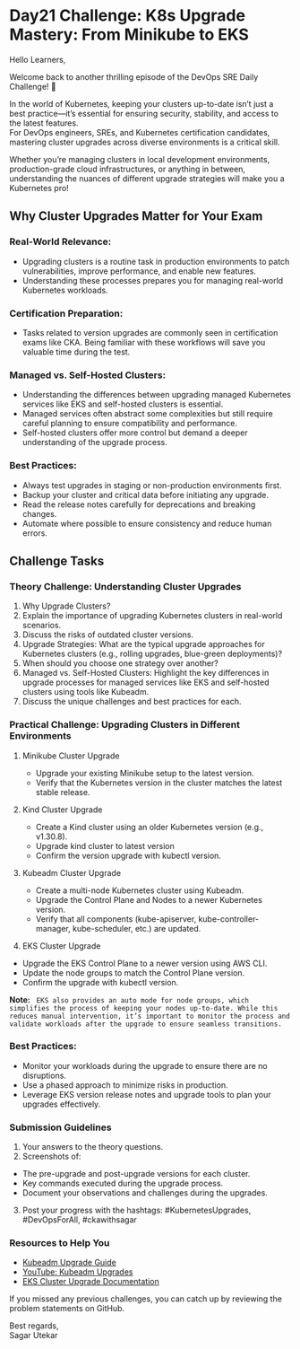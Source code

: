 # Day21 Challenge: K8s Upgrade Mastery: From Minikube to EKS


Hello Learners,


Welcome back to another thrilling episode of the DevOps SRE Daily Challenge! 🎉 

In the world of Kubernetes, keeping your clusters up-to-date isn’t just a best practice—it’s essential for ensuring security, stability, and access to the latest features.</br> 
For DevOps engineers, SREs, and Kubernetes certification candidates, mastering cluster upgrades across diverse environments is a critical skill.

Whether you’re managing clusters in local development environments, production-grade cloud infrastructures, or anything in between, understanding the nuances of different upgrade strategies will make you a Kubernetes pro!



## Why Cluster Upgrades Matter for Your Exam
### Real-World Relevance:
- Upgrading clusters is a routine task in production environments to patch vulnerabilities, improve performance, and enable new features.
- Understanding these processes prepares you for managing real-world Kubernetes workloads.

### Certification Preparation:
- Tasks related to version upgrades are commonly seen in certification exams like CKA. Being familiar with these workflows will save you valuable time during the test.

### Managed vs. Self-Hosted Clusters:
- Understanding the differences between upgrading managed Kubernetes services like EKS and self-hosted clusters is essential.
- Managed services often abstract some complexities but still require careful planning to ensure compatibility and performance.
- Self-hosted clusters offer more control but demand a deeper understanding of the upgrade process.

### Best Practices:
- Always test upgrades in staging or non-production environments first.
- Backup your cluster and critical data before initiating any upgrade.
- Read the release notes carefully for deprecations and breaking changes.
- Automate where possible to ensure consistency and reduce human errors.


## Challenge Tasks
### Theory Challenge: Understanding Cluster Upgrades
  1. Why Upgrade Clusters?
  2. Explain the importance of upgrading Kubernetes clusters in real-world scenarios.
  3. Discuss the risks of outdated cluster versions.
  4. Upgrade Strategies:  What are the typical upgrade approaches for Kubernetes clusters (e.g., rolling upgrades, blue-green deployments)?
  5. When should you choose one strategy over another?
  6. Managed vs. Self-Hosted Clusters: Highlight the key differences in upgrade processes for managed services like EKS and self-hosted clusters using tools like Kubeadm.
  7. Discuss the unique challenges and best practices for each.


### Practical Challenge: Upgrading Clusters in Different Environments

1. Minikube Cluster Upgrade
    - Upgrade your existing Minikube setup to the latest version.
    - Verify that the Kubernetes version in the cluster matches the latest stable release.


2. Kind Cluster Upgrade
   - Create a Kind cluster using an older Kubernetes version (e.g., v1.30.8).
   - Upgrade kind cluster to latest version
   - Confirm the version upgrade with kubectl version.


3. Kubeadm Cluster Upgrade
   - Create a multi-node Kubernetes cluster using Kubeadm.
   - Upgrade the Control Plane and Nodes to a newer Kubernetes version.
   - Verify that all components (kube-apiserver, kube-controller-manager, kube-scheduler, etc.) are updated.



4. EKS Cluster Upgrade
  - Upgrade the EKS Control Plane to a newer version using AWS CLI.
  - Update the node groups to match the Control Plane version.
  - Confirm the upgrade with kubectl version.

<b>Note:</b> 
``` EKS also provides an auto mode for node groups, which simplifies the process of keeping your nodes up-to-date. While this reduces manual intervention, it’s important to monitor the process and validate workloads after the upgrade to ensure seamless transitions.```

### Best Practices:
- Monitor your workloads during the upgrade to ensure there are no disruptions.
- Use a phased approach to minimize risks in production.
- Leverage EKS version release notes and upgrade tools to plan your upgrades effectively.


### Submission Guidelines
1. Your answers to the theory questions.
2. Screenshots of:
  - The pre-upgrade and post-upgrade versions for each cluster.
  - Key commands executed during the upgrade process.
  - Document your observations and challenges during the upgrades.
3. Post your progress with the hashtags: #KubernetesUpgrades, #DevOpsForAll, #ckawithsagar



### Resources to Help You
- [Kubeadm Upgrade Guide](https://github.com/Sagar2366/LearnWithSagar/blob/main/CKA/7_kubeadm_cluster_uppgrade.md)
- [YouTube: Kubeadm Upgrades](https://youtube.com/watch?v=dzlB0AXVBhw)
- [EKS Cluster Upgrade Documentation](https://docs.aws.amazon.com/eks/latest/userguide/update-cluster.html)


If you missed any previous challenges, you can catch up by reviewing the problem statements on GitHub.

Best regards,</br>
Sagar Utekar
